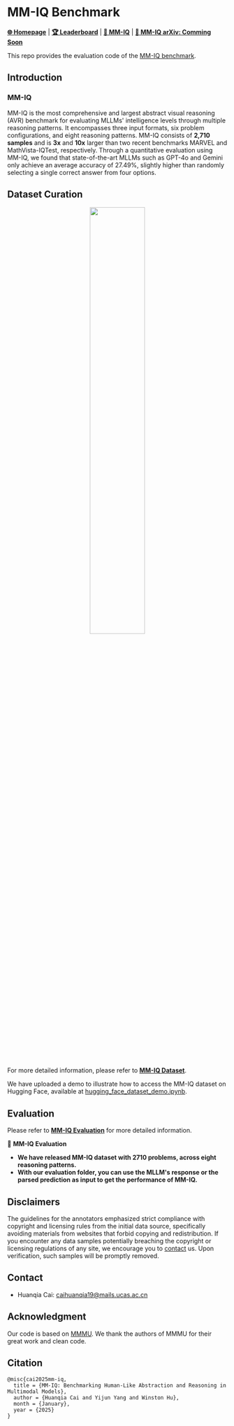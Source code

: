 # MM-IQ Benchmark

[**🌐 Homepage**](https://acechq.github.io/MMIQ-benchmark/) | [**🏆 Leaderboard**](https://acechq.github.io/MMIQ-benchmark/#leaderboard) | [**🤗 MM-IQ**](https://huggingface.co/datasets/huanqia/MM-IQ) | [**📖 MM-IQ arXiv: Comming Soon**]() 

This repo provides the evaluation code of the [MM-IQ benchmark](https://acechq.github.io/MMIQ-benchmark/).


## Introduction

###  MM-IQ

MM-IQ is the most comprehensive and largest abstract visual reasoning (AVR) benchmark for evaluating MLLMs' intelligence levels through multiple reasoning patterns. It encompasses three input formats, six problem configurations, and eight reasoning patterns. MM-IQ consists of **2,710 samples** and is **3x** and **10x** larger than two recent benchmarks MARVEL and MathVista-IQTest, respectively. Through a quantitative evaluation using MM-IQ, we found that state-of-the-art MLLMs such as GPT-4o and Gemini only achieve an average accuracy of 27.49%, slightly higher than randomly selecting a single correct answer from four options.


## Dataset Curation
<div align="center">
<img src="https://acechq.github.io/MMIQ-benchmark/static/imgs/MMIQ_distribution.png" width="50%">
</div>

For more detailed information, please refer to [**MM-IQ Dataset**](https://huggingface.co/datasets/huanqia/MM-IQ).

We have uploaded a demo to illustrate how to access the MM-IQ dataset on Hugging Face, available at [hugging_face_dataset_demo.ipynb](https://github.com/AceCHQ/MMIQ/blob/main/mmiq/jupyter_notebook_demos/hugging_face_dataset_demo.ipynb).

## Evaluation

Please refer to [**MM-IQ Evaluation**](mmiq) for more detailed information.


🎯 **MM-IQ Evaluation**

- **We have released MM-IQ dataset with 2710 problems, across eight reasoning patterns.**
- **With our evaluation folder, you can use the MLLM's response or the parsed prediction as input to get the performance of MM-IQ.**


## Disclaimers
The guidelines for the annotators emphasized strict compliance with copyright and licensing rules from the initial data source, specifically avoiding materials from websites that forbid copying and redistribution. 
If you encounter any data samples potentially breaching the copyright or licensing regulations of any site, we encourage you to [contact](#contact) us. Upon verification, such samples will be promptly removed.

## Contact
- Huanqia Cai: caihuanqia19@mails.ucas.ac.cn

## Acknowledgment
Our code is based on [MMMU](https://github.com/MMMU-Benchmark/MMMU). We thank the authors of MMMU for their great work and clean code.

## Citation
```
@misc{cai2025mm-iq,
  title = {MM-IQ: Benchmarking Human-Like Abstraction and Reasoning in Multimodal Models},
  author = {Huanqia Cai and Yijun Yang and Winston Hu},
  month = {January},
  year = {2025}
}
```

